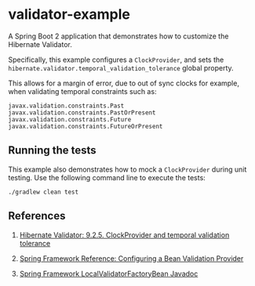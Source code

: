 # validator-example

A Spring Boot 2 application that demonstrates how to customize the Hibernate Validator.  

Specifically, this example configures a `ClockProvider`, and sets the
`hibernate.validator.temporal_validation_tolerance` global property.

This allows for a margin of error, due to out of sync clocks for example,  when validating temporal 
constraints such as:

    javax.validation.constraints.Past
    javax.validation.constraints.PastOrPresent
    javax.validation.constraints.Future
    javax.validation.constraints.FutureOrPresent

## Running the tests

This example also demonstrates how to mock a `ClockProvider` during unit testing.  Use the following
command line to execute the tests:

    ./gradlew clean test 

## References

1. [Hibernate Validator: 9.2.5. ClockProvider and temporal validation tolerance](
https://docs.jboss.org/hibernate/stable/validator/reference/en-US/html_single/#section-clock-provider")

2. [Spring Framework Reference: Configuring a Bean Validation Provider](
https://docs.spring.io/spring/docs/current/spring-framework-reference/core.html#validation-beanvalidation-spring-other)

3. [Spring Framework LocalValidatorFactoryBean Javadoc](
https://docs.spring.io/spring-framework/docs/5.1.4.RELEASE/javadoc-api/org/springframework/validation/beanvalidation/LocalValidatorFactoryBean.html)
